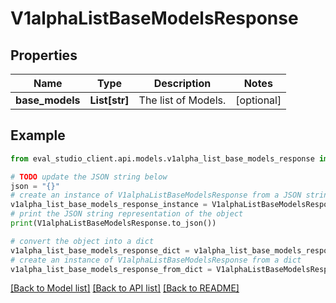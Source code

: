 # V1alphaListBaseModelsResponse


## Properties

Name | Type | Description | Notes
------------ | ------------- | ------------- | -------------
**base_models** | **List[str]** | The list of Models. | [optional] 

## Example

```python
from eval_studio_client.api.models.v1alpha_list_base_models_response import V1alphaListBaseModelsResponse

# TODO update the JSON string below
json = "{}"
# create an instance of V1alphaListBaseModelsResponse from a JSON string
v1alpha_list_base_models_response_instance = V1alphaListBaseModelsResponse.from_json(json)
# print the JSON string representation of the object
print(V1alphaListBaseModelsResponse.to_json())

# convert the object into a dict
v1alpha_list_base_models_response_dict = v1alpha_list_base_models_response_instance.to_dict()
# create an instance of V1alphaListBaseModelsResponse from a dict
v1alpha_list_base_models_response_from_dict = V1alphaListBaseModelsResponse.from_dict(v1alpha_list_base_models_response_dict)
```
[[Back to Model list]](../README.md#documentation-for-models) [[Back to API list]](../README.md#documentation-for-api-endpoints) [[Back to README]](../README.md)


